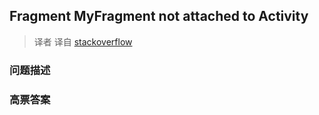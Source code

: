 ## Fragment MyFragment not attached to Activity

> 译者 译自 [stackoverflow](http://stackoverflow.com/questions/10919240/fragment-myfragment-not-attached-to-activity) 

### 问题描述 

### 高票答案 

